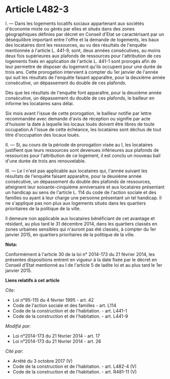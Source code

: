 # Article L482-3

I. ― Dans les logements locatifs sociaux appartenant aux sociétés d'économie mixte ou gérés par elles et situés dans des
zones géographiques définies par décret en Conseil d'Etat se caractérisant par un déséquilibre important entre l'offre et la
demande de logements, les baux des locataires dont les ressources, au vu des résultats de l'enquête mentionnée à l'article L.
441-9, sont, deux années consécutives, au moins deux fois supérieures aux plafonds de ressources pour l'attribution de ces
logements fixés en application de l'article L. 441-1 sont prorogés afin de leur permettre de disposer du logement qu'ils
occupent pour une durée de trois ans. Cette prorogation intervient à compter du 1er janvier de l'année qui suit les résultats
de l'enquête faisant apparaître, pour la deuxième année consécutive, un dépassement du double de ces plafonds. 

Dès que les résultats de l'enquête font apparaître, pour la deuxième année consécutive, un dépassement du double de ces
plafonds, le bailleur en informe les locataires sans délai. 

Six mois avant l'issue de cette prorogation, le bailleur notifie par lettre recommandée avec demande d'avis de réception ou
signifie par acte d'huissier la date à laquelle les locaux loués doivent être libres de toute occupation.A l'issue de cette
échéance, les locataires sont déchus de tout titre d'occupation des locaux loués. 

II. ― Si, au cours de la période de prorogation visée au I, les locataires justifient que leurs ressources sont devenues
inférieures aux plafonds de ressources pour l'attribution de ce logement, il est conclu un nouveau bail d'une durée de trois
ans renouvelable. 

III. ― Le I n'est pas applicable aux locataires qui, l'année suivant les résultats de l'enquête faisant apparaître, pour la
deuxième année consécutive, un dépassement du double des plafonds de ressources, atteignent leur soixante-cinquième
anniversaire et aux locataires présentant un handicap au sens de l'article L. 114 du code de l'action sociale et des familles
ou ayant à leur charge une personne présentant un tel handicap. Il ne s'applique pas non plus aux logements situés dans les
quartiers prioritaires de la politique de la ville.

Il demeure non applicable aux locataires bénéficiant de cet avantage et résidant, au plus tard le 31 décembre 2014, dans les
quartiers classés en zones urbaines sensibles qui n'auront pas été classés, à compter du 1er janvier 2015, en quartiers
prioritaires de la politique de la ville.

**Nota:**

Conformément à l'article 30 de la loi n° 2014-173 du 21 février 2014, les présentes dispositions entrent en vigueur à la date
fixée par le décret en Conseil d'Etat mentionné au I de l'article 5 de ladite loi et au plus tard le 1er janvier 2015.

**Liens relatifs à cet article**

_Cite_:

  - Loi n°95-115 du 4 février 1995 - art. 42
  - Code de l'action sociale et des familles - art. L114
  - Code de la construction et de l'habitation. - art. L441-1
  - Code de la construction et de l'habitation. - art. L441-9

_Modifié par_:

  - Loi n°2014-173 du 21 février 2014 - art. 17
  - Loi n°2014-173 du 21 février 2014 - art. 26

_Cité par_:

  - Arrêté du 3 octobre 2017 (V)
  - Code de la construction et de l'habitation. - art. L482-4 (V)
  - Code de la construction et de l'habitation. - art. R481-11 (V)
